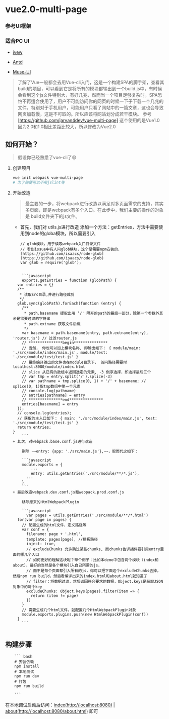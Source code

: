 # vue2.0-multi-page

### 参考UI框架

### 适合PC UI

* <a href="http://www.iviewui.com/">ivew</a> 

* <a href="http://okoala.github.io/">Antd</a>

* <a href="http://museui.github.io/">Muse-UI</a>

> 了解了Vue一般都会去用Vue-cli入门，这是一个构建SPA的脚手架，查看其build的项目，可以看到它是将所有的模块都输出到一个build.js中，有时候会看到这个js文件特别大，有好几兆，然而当一个项目足够复杂时，SPA恐怕不再适合使用了，用户不可能访问你的网页的时候一下子下载一个几兆的文件，特别对于手机用户，可能用户只看了网站中的一篇文章，这也会导致网页加载慢，这是不可取的。所以应该将网站划分成若干模块。 
参考[https://github.com/jarvan4dev/vue-multi-page] 这个使用的是Vue1.0 因为2.0和1.0相比差距比较大，所以修改为Vue2.0

## 如何开始？
> 假设你已经熟悉了vue-cli了😄

1. 创建项目
	
	```bash
	vue init webpack vue-multi-page
	# 为了简便可以不用jslint等
	```
2. 开始改造
	> 最主要的一步，将webpack进行改造以满足对多页面需求的支持，其实多页面，即是webpack有多个入口。在此步中，我们主要的操作的对象是 build文件夹下的js文件。

	+ 首先，我们对 utils.js进行改造
		添加一个方法：getEntries，方法中需要使用到node的globa模块，所以需要引入 
		
		```
  		// glob模块，用于读取webpack入口目录文件
      // 看到issue中有人问glob模块，这个是需要npm安装的，[https://github.com/isaacs/node-glob](https://github.com/isaacs/node-glob)
      var glob = require('glob');
    ```
		
		```javascript
		exports.getEntries = function (globPath) {
      var entries = {}
      /**
       * 读取src目录,并进行路径裁剪
       */
      glob.sync(globPath).forEach(function (entry) {
        /**
         * path.basename 提取出用 ‘/' 隔开的path的最后一部分，除第一个参数外其余是需要过滤的字符串
         * path.extname 获取文件后缀
         */
        var basename = path.basename(entry, path.extname(entry), 'router.js') // 过滤router.js
        // ***************begin***************
        // 当然， 你也可以加上模块名称, 即输出如下： { module/main: './src/module/index/main.js', module/test: './src/module/test/test.js' }
        // 最终编译输出的文件也在module目录下， 访问路径需要时 localhost:8080/module/index.html
        // slice 从已有的数组中返回选定的元素, -3 倒序选择，即选择最后三个
        // var tmp = entry.split('/').splice(-3)
        // var pathname = tmp.splice(0, 1) + '/' + basename; // splice(0, 1)取tmp数组中第一个元素
        // console.log(pathname)
        // entries[pathname] = entry
        // ***************end***************
        entries[basename] = entry
      });
      // console.log(entries);
      // 获取的主入口如下： { main: './src/module/index/main.js', test: './src/module/test/test.js' }
      return entries;
    }
		```
	+ 其次，对webpack.base.conf.js进行改造
		
		删除 ~~entry: {app: './src/main.js'},~~，取而代之如下：

		```javascript
  		module.exports = {
  			···
  			entry: utils.getEntries('./src/module/**/*.js'),
  		  ···
  		}
		```
	+ 最后改造webpack.dev.conf.js和webpack.prod.conf.js
		
		移除原来的HtmlWebpackPlugin
		
		```javascript
		  var pages = utils.getEntries('./src/module/**/*.html')
      for(var page in pages) {
        // 配置生成的html文件，定义路径等
        var conf = {
          filename: page + '.html',
          template: pages[page], //模板路径
          inject: true,
          // excludeChunks 允许跳过某些chunks, 而chunks告诉插件要引用entry里面的哪几个入口
          // 如何更好的理解这块呢？举个例子：比如本demo中包含两个模块（index和about），最好的当然是各个模块引入自己所需的js，
          // 而不是每个页面都引入所有的js，你可以把下面这个excludeChunks去掉，然后npm run build，然后看编译出来的index.html和about.html就知道了
          // filter：将数据过滤，然后返回符合要求的数据，Object.keys是获取JSON对象中的每个key
          excludeChunks: Object.keys(pages).filter(item => {
            return (item != page)
          })
        }
        // 需要生成几个html文件，就配置几个HtmlWebpackPlugin对象
        module.exports.plugins.push(new HtmlWebpackPlugin(conf))
      }
		```
		
## 构建步骤

		``` bash
		# 安装依赖
		npm install
		# 本地测试
		npm run dev
		# 打包
		npm run build
		
		```
		
在本地调试启动后访问：[index(http://localhost:8080)](http://localhost:8080) | [about(http://localhost:8080/about.html)](http://localhost:8080/about.html) 即可
